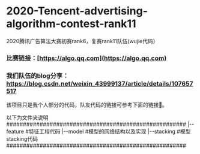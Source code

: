 # 2020-Tencent-advertising-algorithm-contest-rank11
2020腾讯广告算法大赛初赛rank6，复赛rank11队伍(wujie代码）

### 比赛链接：[https://algo.qq.com](https://algo.qq.com)
### 我们队伍的blog分享：https://blog.csdn.net/weixin_43999137/article/details/107657517

该项目只是我个人部分的代码，队友代码的链接可参考下面的链接🔗。

以下为文件夹说明
######################################################
|--feature     		#特征工程代码
|--model			    #模型的网络结构以及实现
|--stacking		  	#模型stacking代码
######################################################

